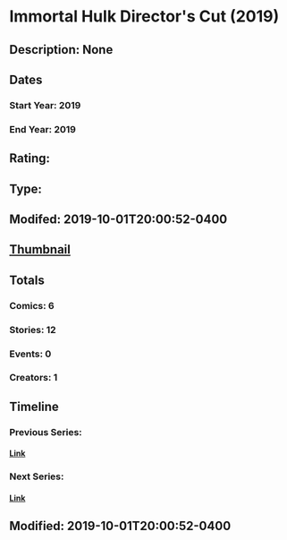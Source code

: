 # Immortal Hulk Director's Cut (2019)
## Description: None
## Dates
### Start Year: 2019
### End Year: 2019
## Rating: 
## Type: 
## Modifed: 2019-10-01T20:00:52-0400
## [Thumbnail](http://i.annihil.us/u/prod/marvel/i/mg/c/60/5d93b06aab8d8.jpg)
## Totals
### Comics: 6
### Stories: 12
### Events: 0
### Creators: 1
## Timeline
### Previous Series: 
#### [Link]()
### Next Series: 
#### [Link]()
## Modified: 2019-10-01T20:00:52-0400